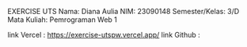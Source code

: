 EXERCISE UTS 
Nama: Diana Aulia
NIM: 23090148
Semester/Kelas: 3/D
Mata Kuliah: Pemrograman Web 1

link Vercel : https://exercise-utspw.vercel.app/
link Github : 
